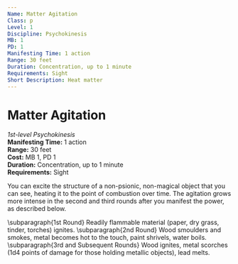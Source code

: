 ```yaml
---
Name: Matter Agitation
Class: p
Level: 1
Discipline: Psychokinesis
MB: 1
PD: 1
Manifesting Time: 1 action
Range: 30 feet
Duration: Concentration, up to 1 minute
Requirements: Sight
Short Description: Heat matter
---
```

# Matter Agitation
*1st-level Psychokinesis*\
**Manifesting Time:** 1 action\
**Range:** 30 feet\
**Cost:** MB 1, PD 1\
**Duration:** Concentration, up to 1 minute\
**Requirements:** Sight

You can excite the structure of a non-psionic,
non-magical object that you can see,
heating it to the point of combustion over time.
The agitation grows more intense in the second and third rounds
after you manifest the power, as described below.

\subparagraph{1st Round}
  Readily flammable material
  (paper, dry grass, tinder, torches) ignites.
\subparagraph{2nd Round}
  Wood smoulders and smokes,
  metal becomes hot to the touch,
  paint shrivels, water boils.
\subparagraph{3rd and Subsequent Rounds}
  Wood ignites, metal scorches
  (1d4 points of damage for those holding metallic objects),
  lead melts.
